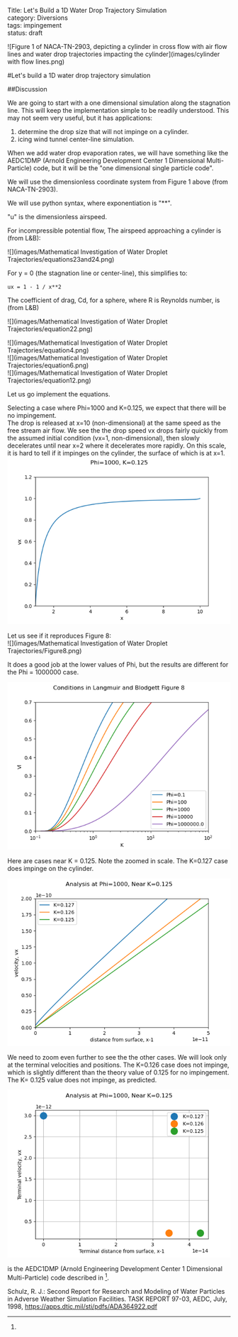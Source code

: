 Title: Let's Build a 1D Water Drop Trajectory Simulation  
category: Diversions  
tags: impingement  
status: draft  

![Figure 1 of NACA-TN-2903, depicting a cylinder in cross flow with air flow lines and water drop trajectories impacting the cylinder](images/cylinder with flow lines.png)  


#Let's build a 1D water drop trajectory simulation  

##Discussion  

We are going to start with a one dimensional simulation along the stagnation line. 
This will keep the implementation simple to be readily understood. 
This may not seem very useful, but it has applications: 

1. determine the drop size that will not impinge on a cylinder. 
2. icing wind tunnel center-line simulation. 

When we add water drop evaporation rates, we will have something like the AEDC1DMP (Arnold Engineering Development Center 1 Dimensional Multi-Particle) code, 
but it will be the "one dimensional single particle code". 

We will use the dimensionless coordinate system from Figure 1 above (from NACA-TN-2903). 

We will use python syntax, where exponentiation is "**". 

"u" is the dimensionless airspeed. 

For incompressible potential flow, 
The airspeed approaching a cylinder is (from L&B):


![](images/Mathematical Investigation of Water Droplet Trajectories/equations23and24.png)  


For y = 0 (the stagnation line or center-line), this simplifies to:

    ux = 1 - 1 / x**2
    
The coefficient of drag, Cd, for a sphere, where R is Reynolds number, is (from L&B)

![](images/Mathematical Investigation of Water Droplet Trajectories/equation22.png)  

![](images/Mathematical Investigation of Water Droplet Trajectories/equation4.png)  
![](images/Mathematical Investigation of Water Droplet Trajectories/equation6.png)  
![](images/Mathematical Investigation of Water Droplet Trajectories/equation12.png)  

Let us go implement the equations. 



Selecting a case where Phi=1000 and K=0.125, 
we expect that there will be no impingement.  
The drop is released at x=10 (non-dimensional) 
at the same speed as the free stream air flow. 
We see the the drop speed vx drops fairly quickly from the assumed initial condition (vx=1, non-dimensional), 
then slowly decelerates until near x=2 where it decelerates more rapidly. 
On this scale, it is hard to tell if it impinges on the cylinder, 
the surface of which is at x=1.  
![](images/build_a_1d_drop_motion_simulation/1d_cyl_k_0_125_x_vx.png)  

Let us see if it reproduces Figure 8:  
![](images/Mathematical Investigation of Water Droplet Trajectories/Figure8.png) 
 
It does a good job at the lower values of Phi, 
but the results are different for the Phi = 1000000 case.  

![](images/build_a_1d_drop_motion_simulation/1d_cyl_fig8_vls.png)  

Here are cases near K = 0.125. Note the zoomed in scale. 
The K=0.127 case does impinge on the cylinder.   

![](images/build_a_1d_drop_motion_simulation/1d_cyl_near_k_0_125_xs_vxs.png)  

We need to zoom even further to see the the other cases. 
We will look only at the terminal velocities and positions. 
The K=0.126 case does not impinge, 
which is slightly different than the theory value of 0.125 for no impingement. 
The K= 0.125 value does not impinge, as predicted. 

![](images/build_a_1d_drop_motion_simulation/1d_cyl_near_k_0_125_x_vx.png)  




is the AEDC1DMP 
(Arnold Engineering Development Center 1 Dimensional Multi-Particle) code described in [^3].

[^3]: 
Schulz, R. J.: Second Report for Research and Modeling of Water Particles in Adverse Weather Simulation Facilities. TASK REPORT 97-03, AEDC, July, 1998, https://apps.dtic.mil/sti/pdfs/ADA364922.pdf  

